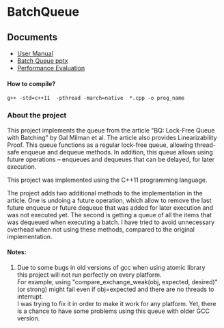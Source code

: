 # BatchQueue

## Documents
* [User Manual](docs/User%20manual.docx)
* [Batch Queue pptx](docs/Batch%20Queue.pptx)
* [Performance Evaluation](docs/BQueue.xlsx)

#### How to compile?  
`g++ -std=c++11  -pthread -march=native  *.cpp -o prog_name`

### About the project
This project implements the queue from the article "BQ: Lock-Free Queue with Batching"
by Gal Milman et al. The article also provides Linearizability Proof.
This queue functions as a regular lock-free queue,
allowing thread-safe enqueue and dequeue methods.
In addition, this queue allows using future operations – enqueues and dequeues
that can be delayed, for later execution.

This project was implemented using the C++11 programming language.

The project adds two additional methods to the implementation in the article.
One is undoing a future operation, which allow to remove the last future enqueue
or future dequeue that was added for later execution and was not executed yet.
The second is getting a queue of all the items that was dequeued when executing a batch.
I have tried to avoid unnecessary overhead when not using these methods,
compared to the original implementation.


#### Notes:
1.  Due to some bugs in old versions of gcc when using atomic library  
    this project will not run perfectly on every platform.  
    For example, using "compare_exchange_weak(obj, expected, desired)" (or strong)
    might fail even if obj=expected and there are no threads to interrupt.  
    I was trying to fix it in order to make it work for any platform.
    Yet, there is a chance to have some problems using this queue with older GCC version.
